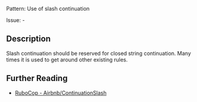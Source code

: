 Pattern: Use of slash continuation

Issue: -

## Description

Slash continuation should be reserved for closed string continuation. Many times it is used to get around other existing rules.

## Further Reading

* [RuboCop - Airbnb/ContinuationSlash](https://github.com/airbnb/ruby/blob/master/rubocop-airbnb/lib/rubocop/cop/airbnb/continuation_slash.rb)
